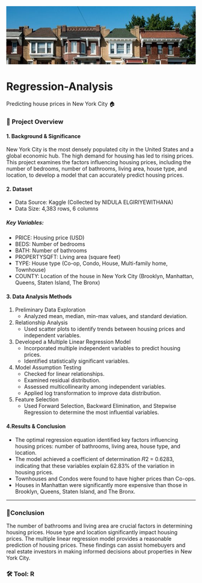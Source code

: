 <div id="header" align="center">
 <img src="https://github.com/paweenachodpaseart/Linear-Regression-Analysis/blob/main/New%20York%20House.jpg?raw=true"width="900"/>
</div>

# Regression-Analysis
Predicting house prices in New York City 🏠

### 📌 Project Overview 
#### 1. Background & Significance
New York City is the most densely populated city in the United States and a global economic hub. The high demand for housing has led to rising prices. This project examines the factors influencing housing prices, including the number of bedrooms, number of bathrooms, living area, house type, and location, to develop a model that can accurately predict housing prices.

#### 2. Dataset
- Data Source: Kaggle (Collected by NIDULA ELGIRIYEWITHANA)
- Data Size: 4,383 rows, 6 columns
##### Key Variables:
- PRICE: Housing price (USD)
- BEDS: Number of bedrooms
- BATH: Number of bathrooms
- PROPERTYSQFT: Living area (square feet)
- TYPE: House type (Co-op, Condo, House, Multi-family home, Townhouse)
- COUNTY: Location of the house in New York City (Brooklyn, Manhattan, Queens, Staten Island, The Bronx)

#### 3. Data Analysis Methods
  1. Preliminary Data Exploration
     - Analyzed mean, median, min-max values, and standard deviation.
  2. Relationship Analysis
     - Used scatter plots to identify trends between housing prices and independent variables.
  3. Developed a Multiple Linear Regression Model
     - Incorporated multiple independent variables to predict housing prices.
     - Identified statistically significant variables.
  4. Model Assumption Testing
     - Checked for linear relationships.
     - Examined residual distribution.
     - Assessed multicollinearity among independent variables.
     - Applied log transformation to improve data distribution.
  5. Feature Selection
     - Used Forward Selection, Backward Elimination, and Stepwise Regression to determine the most influential variables.

#### 4.Results & Conclusion
- The optimal regression equation identified key factors influencing housing prices: number of bathrooms, living area, house type, and location.
- The model achieved a coefficient of determination 𝑅2 = 0.6283, indicating that these variables explain 62.83% of the variation in housing prices.
- Townhouses and Condos were found to have higher prices than Co-ops.
- Houses in Manhattan were significantly more expensive than those in Brooklyn, Queens, Staten Island, and The Bronx.

---

### 📑Conclusion
The number of bathrooms and living area are crucial factors in determining housing prices.
House type and location significantly impact housing prices.
The multiple linear regression model provides a reasonable prediction of housing prices.
These findings can assist homebuyers and real estate investors in making informed decisions about properties in New York City.

### 🛠️ Tool: R
